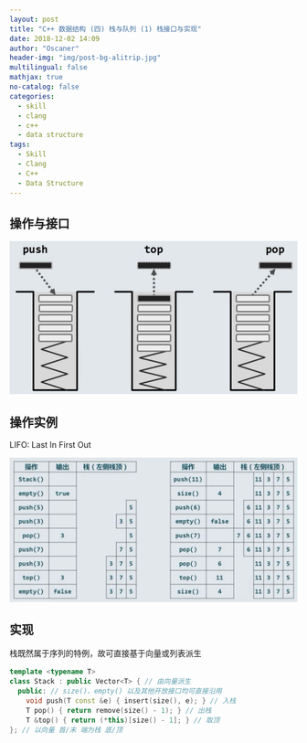 ```yaml
---
layout: post
title: "C++ 数据结构 (四) 栈与队列 (1) 栈接口与实现"
date: 2018-12-02 14:09
author: "Oscaner"
header-img: "img/post-bg-alitrip.jpg"
multilingual: false
mathjax: true
no-catalog: false
categories:
  - skill
  - clang
  - c++
  - data structure
tags:
  - Skill
  - Clang
  - C++
  - Data Structure
---
```


## 操作与接口

![1.png](/assets/img/in-post/skill/data-structure/post-stack-interface/1.png)

## 操作实例

LIFO: Last In First Out

![2.png](/assets/img/in-post/skill/data-structure/post-stack-interface/2.png)

## 实现

栈既然属于序列的特例，故可直接基于向量或列表派生

```cpp
template <typename T>
class Stack : public Vector<T> { // 由向量派生
  public: // size()、empty() 以及其他开放接口均可直接沿用
    void push(T const &e) { insert(size(), e); } // 入栈
    T pop() { return remove(size() - 1); } // 出栈
    T &top() { return (*this)[size() - 1]; } // 取顶
}; // 以向量 首/末 端为栈 底/顶
```
